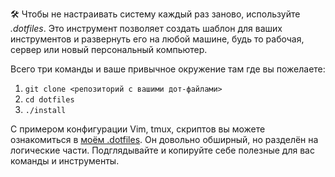 🛠 Чтобы не настраивать систему каждый раз заново, используйте _.dotfiles_. Это инструмент позволяет создать шаблон для ваших инструментов и развернуть его на любой машине, будь то рабочая, сервер или новый персональный компьютер.

Всего три команды и ваше привычное окружение там где вы пожелаете:

1. `git clone <репозиторий с вашими дот-файлами>`
1. `cd dotfiles`
1. `./install`

С примером конфигурации Vim, tmux, скриптов вы можете ознакомиться в [моём .dotfiles](https://github.com/anatoly-kor/dotfiles). Он довольно обширный, но разделён на логические части. Подглядывайте и копируйте себе полезные для вас команды и инструменты.
